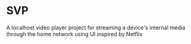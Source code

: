 # SVP

A localhost video player project for streaming a device's internal media through the home network using UI inspired by Netflix
